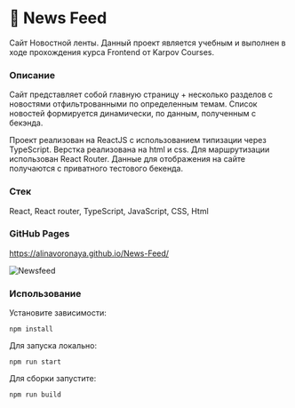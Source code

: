 # 🚀 News Feed

Сайт Новостной ленты. Данный проект является учебным и выполнен в ходе прохождения курса Frontend от Karpov Courses. 


### Описание
Сайт представляет собой главную страницу + несколько разделов с новостями отфильтрованными по определенным темам. Список новостей формируется динамически, по данным, полученным с бекэнда.

Проект реализован на ReactJS с использованием типизации через TypeScript. Верстка реализована на  html и css. Для маршрутизации использован React Router. Данные для отображения на сайте получаются с приватного тестового бекенда.

### Стек
React, React router, TypeScript, JavaScript, CSS, Html

### GitHub Pages
https://alinavoronaya.github.io/News-Feed/

![Newsfeed](https://user-images.githubusercontent.com/87168061/195973506-c997ba98-8d99-4795-b91d-2b9d43cc065a.jpg)

### Использование

Установите зависимости:
```
npm install
```
Для запуска локально:
```
npm run start
```
Для сборки запустите:
```
npm run build
```


